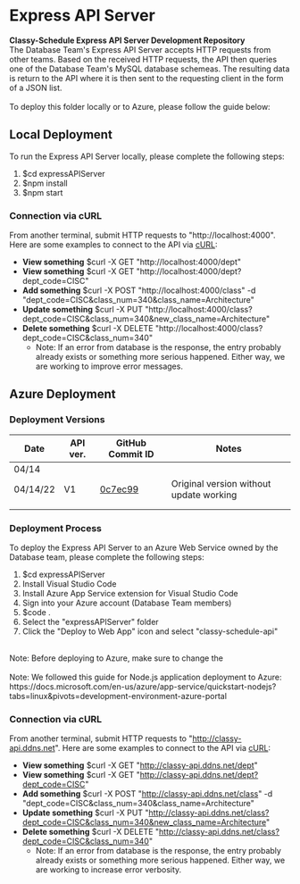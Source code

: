 # Express API Server
**Classy-Schedule Express API Server Development Repository**
</br>
The Database Team's Express API Server accepts HTTP requests from other teams. Based
on the received HTTP requests, the API then queries one of the Database Team's MySQL
database schemeas. The resulting data is return to the API where it is then sent to
the requesting client in the form of a JSON list.
</br></br>
To deploy this folder locally or to Azure, please follow the guide below:

## Local Deployment
To run the Express API Server locally, please complete the following steps:
1. $cd expressAPIServer
2. $npm install
3. $npm start

### Connection via cURL
From another terminal, submit HTTP requests to "http://localhost:4000". Here are some examples to connect to the API via [cURL](https://curl.se/):
- **View something** $curl -X GET "http://localhost:4000/dept"
- **View something** $curl -X GET "http://localhost:4000/dept?dept_code=CISC"
- **Add something**  $curl -X POST "http://localhost:4000/class" -d "dept_code=CISC&class_num=340&class_name=Architecture"
- **Update something** $curl -X PUT "http://localhost:4000/class?dept_code=CISC&class_num=340&new_class_name=Architecture"
- **Delete something** $curl -X DELETE "http://localhost:4000/class?dept_code=CISC&class_num=340"
    - Note: If an error from database is the response, the entry probably already exists or something more serious happened. Either way, we are working to improve error messages.


## Azure Deployment

### Deployment Versions
| Date     | API ver. | GitHub Commit ID                                                                                                  | Notes                                   |
|----------|----------|-------------------------------------------------------------------------------------------------------------------|-----------------------------------------|
| 04/14    |          |                                                                                                                   |                                         |
| 04/14/22 | V1       | [0c7ec99](https://github.com/elizabethwhalen/CISC480-Spring-2022/commit/0c7ec9923d5abf9030e9a63c4d0e04b285c98129) | Original version without update working |
|          |          |                                                                                                                   |                                         |
|          |          |                                                                                                                   |                                         |

### Deployment Process
To deploy the Express API Server to an Azure Web Service owned by the Database team, please complete the following steps:
1. $cd expressAPIServer
2. Install Visual Studio Code
3. Install Azure App Service extension for Visual Studio Code
4. Sign into your Azure account (Database Team members)
5. $code .
6. Select the "expressAPIServer" folder
7. Click the "Deploy to Web App" icon and select "classy-schedule-api"
</br>
Note: Before deploying to Azure, make sure to change the 
</br></br>
Note: We followed this guide for Node.js application deployment to Azure: https://docs.microsoft.com/en-us/azure/app-service/quickstart-nodejs?tabs=linux&pivots=development-environment-azure-portal

### Connection via cURL
From another terminal, submit HTTP requests to "http://classy-api.ddns.net". Here are some examples to connect to the API via [cURL](https://curl.se/):
- **View something** $curl -X GET "http://classy-api.ddns.net/dept"
- **View something** $curl -X GET "http://classy-api.ddns.net/dept?dept_code=CISC"
- **Add something**  $curl -X POST "http://classy-api.ddns.net/class" -d "dept_code=CISC&class_num=340&class_name=Architecture"
- **Update something** $curl -X PUT "http://classy-api.ddns.net/class?dept_code=CISC&class_num=340&new_class_name=Architecture"
- **Delete something** $curl -X DELETE "http://classy-api.ddns.net/class?dept_code=CISC&class_num=340"
  - Note: If an error from database is the response, the entry probably already exists or something more serious happened. Either way, we are working to increase error verbosity.
